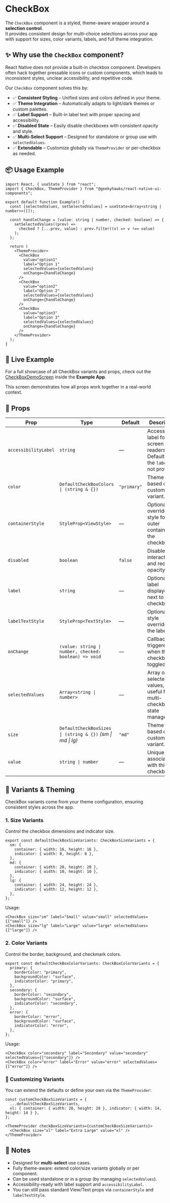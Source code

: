 # CheckBox

The `CheckBox` component is a styled, theme-aware wrapper around a **selection control**.  
It provides consistent design for multi-choice selections across your app with support for sizes, color variants, labels, and full theme integration.

## ✨ Why use the `CheckBox` component?

React Native does not provide a built-in checkbox component. Developers often hack together pressable icons or custom components, which leads to inconsistent styles, unclear accessibility, and repetitive code.  

Our `CheckBox` component solves this by:

- ✅ **Consistent Styling** – Unified sizes and colors defined in your theme.  
- ✅ **Theme Integration** – Automatically adapts to light/dark themes or custom palettes.  
- ✅ **Label Support** – Built-in label text with proper spacing and accessibility.  
- ✅ **Disabled State** – Easily disable checkboxes with consistent opacity and style.  
- ✅ **Multi-Select Support** – Designed for standalone or group use with `selectedValues`.  
- ✅ **Extendable** – Customize globally via `ThemeProvider` or per-checkbox as needed.  


## 📦 Usage Example

```tsx
import React, { useState } from "react";
import { CheckBox, ThemeProvider } from "@geekyhawks/react-native-ui-components";

export default function Example() {
  const [selectedValues, setSelectedValues] = useState<Array<string | number>>([]);

  const handleChange = (value: string | number, checked: boolean) => {
    setSelectedValues((prev) =>
      checked ? [...prev, value] : prev.filter((v) => v !== value)
    );
  };

  return (
    <ThemeProvider>
      <CheckBox
        value="option1"
        label="Option 1"
        selectedValues={selectedValues}
        onChange={handleChange}
      />
      <CheckBox
        value="option2"
        label="Option 2"
        selectedValues={selectedValues}
        onChange={handleChange}
      />
      <CheckBox
        value="option3"
        label="Option 3"
        selectedValues={selectedValues}
        onChange={handleChange}
      />
    </ThemeProvider>
  );
}
```


## 📱 Live Example

For a full showcase of all CheckBox variants and props, check out the [CheckBoxDemoScreen](https://github.com/GeekyHawks/react-native-ui-components/blob/main/example/src/screens/CheckBoxDemoScreen.tsx) inside the **Example App**.

This screen demonstrates how all props work together in a real-world context.


## 🔧 Props

| Prop                 | Type                                                       | Default     | Description                                                                      |
| -------------------- | ---------------------------------------------------------- | ----------- | -------------------------------------------------------------------------------- |
| `accessibilityLabel` | `string`                                                   | —           | Accessibility label for screen readers. Defaults to the `label` if not provided. |
| `color`              | `DefaultCheckBoxColors \| (string & {})`                   | `"primary"` | Theme-based or custom color variant.                                             |
| `containerStyle`     | `StyleProp<ViewStyle>`                                     | —           | Optional override style for the outer container of the checkbox.                 |
| `disabled`           | `boolean`                                                  | `false`     | Disables interaction and reduces opacity.                                        |
| `label`              | `string`                                                   | —           | Optional text label displayed next to the checkbox.                              |
| `labelTextStyle`     | `StyleProp<TextStyle>`                                     | —           | Optional style override for the label text.                                      |
| `onChange`           | `(value: string \| number, checked: boolean) => void`      | —           | Callback triggered when the checkbox is toggled.                                 |
| `selectedValues`     | `Array<string \| number>`                                  | —           | Array of selected values, useful for multi-checkbox state management.            |
| `size`               | `DefaultCheckBoxSizes \| (string & {})` *(sm \| md \| lg)* | `"md"`      | Theme-based or custom size variant.                                              |
| `value`              | `string \| number`                                         | —           | Unique value associated with this checkbox.                                      |


## 🎨 Variants & Theming

CheckBox variants come from your theme configuration, ensuring consistent styles across the app.

### 1. Size Variants

Control the checkbox dimensions and indicator size.

```tsx
export const defaultCheckBoxSizeVariants: CheckBoxSizeVariants = {
  sm: {
    container: { width: 16, height: 16 },
    indicator: { width: 8, height: 8 },
  },
  md: {
    container: { width: 20, height: 20 },
    indicator: { width: 10, height: 10 },
  },
  lg: {
    container: { width: 24, height: 24 },
    indicator: { width: 12, height: 12 },
  },
};
```

Usage:

```tsx
<CheckBox size="sm" label="Small" value="small" selectedValues={["small"]} />
<CheckBox size="lg" label="Large" value="large" selectedValues={["large"]} />
```

### 2. Color Variants

Control the border, background, and checkmark colors.

```tsx
export const defaultCheckBoxColorVariants: CheckBoxColorVariants = {
  primary: {
    borderColor: "primary",
    backgroundColor: "surface",
    indicatorColor: "primary",
  },
  secondary: {
    borderColor: "secondary",
    backgroundColor: "surface",
    indicatorColor: "secondary",
  },
  error: {
    borderColor: "error",
    backgroundColor: "surface",
    indicatorColor: "error",
  },
};
```

Usage:

```tsx
<CheckBox color="secondary" label="Secondary" value="secondary" selectedValues={["secondary"]} />
<CheckBox color="error" label="Error" value="error" selectedValues={["error"]} />
```

### 🔧 Customizing Variants

You can extend the defaults or define your own via the `ThemeProvider`:

```tsx
const customCheckBoxSizeVariants = {
  ...defaultCheckBoxSizeVariants,
  xl: { container: { width: 28, height: 28 }, indicator: { width: 14, height: 14 } },
};

<ThemeProvider checkBoxSizeVariants={customCheckBoxSizeVariants}>
  <CheckBox size="xl" label="Extra Large" value="xl" />
</ThemeProvider>
```

## 📓 Notes

- Designed for **multi-select** use cases.
- Fully theme-aware: extend color/size variants globally or per component.
- Can be used standalone or in a group (by managing `selectedValues`).
- Accessibility-ready with label support and `accessibilityLabel`.
- You can still pass standard View/Text props via `containerStyle` and `labelTextStyle`.
